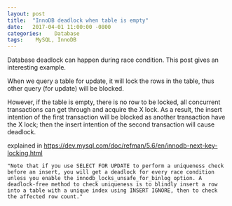 ```yaml
---
layout: post
title:  "InnoDB deadlock when table is empty"
date:   2017-04-01 11:00:00 -0800
categories:    Database
tags:    MySQL, InnoDB
---
```


Database deadlock can happen during race condition. This post gives an interesting example. 

When we query a table for update, it will lock the rows in the table, thus other query (for update) will be blocked.

However, if the table is empty, there is no row to be locked, all concurrent transactions can get through and acquire the X lock. As a result, the insert intention of the first transaction will be blocked as another transaction have the X lock; then the insert intention of the second transaction will cause deadlock.

explained in https://dev.mysql.com/doc/refman/5.6/en/innodb-next-key-locking.html

```
"Note that if you use SELECT FOR UPDATE to perform a uniqueness check before an insert, you will get a deadlock for every race condition unless you enable the innodb_locks_unsafe_for_binlog option. A deadlock-free method to check uniqueness is to blindly insert a row into a table with a unique index using INSERT IGNORE, then to check the affected row count."
```
